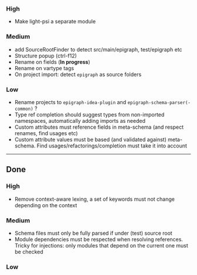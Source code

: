 ### High
- Make light-psi a separate module

### Medium
- add SourceRootFinder to detect src/main/epigraph, test/epigraph etc
- Structure popup (ctrl-f12)
- Rename on fields (**In progress**)
- Rename on vartype tags
- On project import: detect `epigraph` as source folders

### Low
- Rename projects to `epigraph-idea-plugin` and `epigraph-schema-parser(-common)` ?
- Type ref completion should suggest types from non-imported namespaces, automatically adding imports as needed
- Custom attributes must reference fields in meta-schema (and respect renames, find usages etc)
- Custom attribute values must be based (and validated against) meta-schema. Find usages/refactorings/completion must take it into account

---
## Done
### High
- Remove context-aware lexing, a set of keywords must not change depending on the context

### Medium
- Schema files must only be fully parsed if under (test) source root
- Module dependencies must be respected when resolving references. Tricky for injections: only modules that depend on the current one must be checked

### Low
